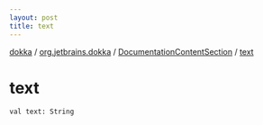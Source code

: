 ```yaml
---
layout: post
title: text
---
```

[dokka](../../index.md) / [org.jetbrains.dokka](../index.md) / [DocumentationContentSection](index.md) / [text](text.md)

# text

```
val text: String
```
